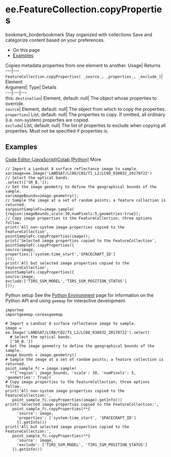  
#  ee.FeatureCollection.copyProperties
bookmark_borderbookmark Stay organized with collections  Save and categorize content based on your preferences. 
  * On this page
  * [Examples](https://developers.google.com/earth-engine/apidocs/ee-featurecollection-copyproperties#examples)


Copies metadata properties from one element to another. 
Usage| Returns  
---|---  
`FeatureCollection.copyProperties( _source_, _properties_, _exclude_)`| Element  
Argument| Type| Details  
---|---|---  
this: `destination`| Element, default: null| The object whose properties to override.  
`source`| Element, default: null| The object from which to copy the properties.  
`properties`| List, default: null| The properties to copy. If omitted, all ordinary (i.e. non-system) properties are copied.  
`exclude`| List, default: null| The list of properties to exclude when copying all properties. Must not be specified if properties is.  
## Examples
[Code Editor (JavaScript)](https://developers.google.com/earth-engine/apidocs/ee-featurecollection-copyproperties#code-editor-javascript-sample)[Colab (Python)](https://developers.google.com/earth-engine/apidocs/ee-featurecollection-copyproperties#colab-python-sample) More
```
// Import a Landsat 8 surface reflectance image to sample.
varimage=ee.Image('LANDSAT/LC08/C02/T1_L2/LC08_038032_20170722')
// Select the optical bands.
.select(['SR_B.']);
// Get the image geometry to define the geographical bounds of the sample.
varimageBounds=image.geometry();
// Sample the image at a set of random points; a feature collection is returned.
varpointSampleFc=image.sample(
{region:imageBounds,scale:30,numPixels:5,geometries:true});
// Copy image properties to the FeatureCollection; three options follow.
print('All non-system image properties copied to the FeatureCollection',
pointSampleFc.copyProperties(image));
print('Selected image properties copied to the FeatureCollection',
pointSampleFc.copyProperties({
source:image,
properties:['system:time_start','SPACECRAFT_ID']
}));
print('All but selected image properties copied to the FeatureCollection',
pointSampleFc.copyProperties({
source:image,
exclude:['TIRS_SSM_MODEL','TIRS_SSM_POSITION_STATUS']
}));
```
Python setup
See the [ Python Environment](https://developers.google.com/earth-engine/guides/python_install) page for information on the Python API and using `geemap` for interactive development.
```
importee
importgeemap.coreasgeemap
```
```
# Import a Landsat 8 surface reflectance image to sample.
image = ee.Image('LANDSAT/LC08/C02/T1_L2/LC08_038032_20170722').select(
  # Select the optical bands.
  ['SR_B.'])
# Get the image geometry to define the geographical bounds of the sample.
image_bounds = image.geometry()
# Sample the image at a set of random points; a feature collection is returned.
point_sample_fc = image.sample(
  **{'region': image_bounds, 'scale': 30, 'numPixels': 5, 'geometries': True})
# Copy image properties to the FeatureCollection; three options follow.
print('All non-system image properties copied to the FeatureCollection:',
   point_sample_fc.copyProperties(image).getInfo())
print('Selected image properties copied to the FeatureCollection:',
   point_sample_fc.copyProperties(**{
     'source': image,
     'properties': ['system:time_start', 'SPACECRAFT_ID']
     }).getInfo())
print('All but selected image properties copied to the FeatureCollection:',
   point_sample_fc.copyProperties(**{
     'source': image,
     'exclude': ['TIRS_SSM_MODEL', 'TIRS_SSM_POSITION_STATUS']
   }).getInfo())
```

